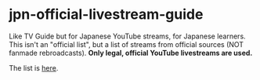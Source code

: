 # jpn-official-livestream-guide
 Like TV Guide but for Japanese YouTube streams, for Japanese learners. This isn't an "official list", but a list of streams from official sources (NOT fanmade rebroadcasts).  **Only legal, official YouTube livestreams are used.**
 
 The list is [here](https://aoitori-asd.github.io/jpn-official-livestream-guide/main.html).